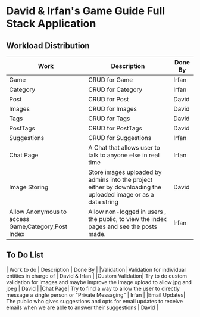 # David & Irfan's Game Guide Full Stack Application

## Workload Distribution
| Work | Description | Done By |
|----| ----- | -------- |
|Game| CRUD for Game | Irfan |
|Category| CRUD for Category | Irfan |
|Post| CRUD for Post | David |
|Images| CRUD for Images | David |
|Tags| CRUD for Tags | David |
|PostTags| CRUD for PostTags | David |
|Suggestions| CRUD for Suggestions | Irfan |
|Chat Page| A Chat that allows user to talk to anyone else in real time | Irfan |
|Image Storing| Store images uploaded by admins into the project either by downloading the uploaded image or as a data string | David |
|Allow Anonymous to access Game,Category,Post Index| Allow non-logged in users , the public, to view the index pages and see the posts made. | Irfan |

## To Do List

| Work to do | Description | Done By |
|Validation| Validation for individual entities in charge of | David & Irfan |
|Custom Validation| Try to do custom validation for images and maybe improve the image upload to allow jpg and jpeg | David |
|Chat Page| Try to find a way to allow the user to directly message a single person or "Private Messaging" | Irfan |
|Email Updates| The public who gives suggestions and opts for email updates to receive emails when we are able to answer their suggestions | David |
